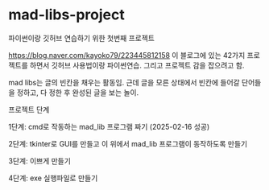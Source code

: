 # mad-libs-project
파이썬이랑 깃허브 연습하기 위한 첫번째 프로젝트


https://blog.naver.com/kayoko79/223445812158
이 블로그에 있는 42가지 프로젝트를 하면서 깃허브 사용법이랑 파이썬연습. 그리고 프로젝트 감을 잡으려고 함.

mad libs는 글의 빈칸을 채우는 활동임. 근데 글을 모른 상태에서 빈칸에 들어갈 단어들을 정하고, 다 정한 후 완성된 글을 보는 놀이.

프로젝트 단계

1단계: cmd로 작동하는 mad_lib 프로그램 짜기 (2025-02-16 성공)

2단계: tkinter로 GUI를 만들고 이 위에서 mad_lib 프로그램이 동작하도록 만들기

3단계: 이쁘게 만들기

4단계: exe 실행파일로 만들기
